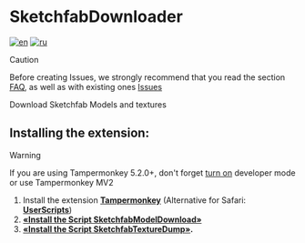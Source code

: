 # SketchfabDownloader

[![en](https://img.shields.io/badge/lang-English%20%F0%9F%87%AC%F0%9F%87%A7-white)](README-EN.md)
[![ru](https://img.shields.io/badge/%D1%8F%D0%B7%D1%8B%D0%BA-%D0%A0%D1%83%D1%81%D1%81%D0%BA%D0%B8%D0%B9%20%F0%9F%87%B7%F0%9F%87%BA-white)](README.md)

> [!CAUTION]
> Before creating Issues, we strongly recommend that you read the section [FAQ](https://github.com/ilyhalight/voice-over-translation/wiki/%5BRU%5D-FAQ), as well as with existing ones [Issues](https://github.com/ilyhalight/voice-over-translation/issues)

Download Sketchfab Models and textures

## Installing the extension:

> [!WARNING]
> If you are using Tampermonkey 5.2.0+, don't forget [turn on](https://github.com/ilyhalight/voice-over-translation/issues/662#issuecomment-2160768958) developer mode or use Tampermonkey MV2



1. Install the extension **[Tampermonkey](https://www.tampermonkey.net/)** (Alternative for Safari: **[UserScripts](https://apps.apple.com/app/userscripts/id1463298887)**)
2. **[«Install the Script SketchfabModelDownload»](https://github.com/artemka-sh/SketchfabDownloader/raw/refs/heads/main/SketchfabModelDownload.user.js)**
3. **[«Install the Script SketchfabTextureDump»](https://github.com/artemka-sh/SketchfabDownloader/raw/refs/heads/main/SketchfabTextureDump.user.js).**
